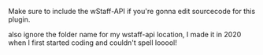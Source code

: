 Make sure to include the wStaff-API if you're gonna edit sourcecode for this plugin.

also ignore the folder name for my wstaff-api location, I made it in 2020 when I first started coding and couldn't spell looool!

